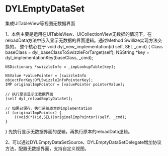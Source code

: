 # DYLEmptyDataSet
集成UITableView等视图无数据界面

1、本例主要是运用在UITableView、UICollectionView无数据的情况下，在reloadData方法中嵌入显示无数据的界面逻辑。通过Method Swillize实现方法交换的，
整个核心在于
void dyl_new_implementation(id self, SEL _cmd)
{
    Class baseClass = dyl_baseClassToSwizzleForTarget(self);
    NSString *key = dyl_implementationKey(baseClass, _cmd);
    
    NSDictionary *swizzleInfo = _impLookupTable[key];
    
    NSValue *valuePointer = [swizzleInfo objectForKey:DYLSwizzleInfoPointerKey];
    IMP originalImpPointor = [valuePointer pointerValue];
    
    // 执行是否显示无数据界面
    [self dyl_reloadEmptyDataSet];
    
    // 如果已保存，执行系统原本的implementation
    if (originalImpPointor) {
        ((void(*)(id,SEL))originalImpPointor)(self, _cmd);
    }
}
先执行显示无数据界面的逻辑，再执行原本的reloadData逻辑。


2、可以通过DYLEmptyDataSetSource、DYLEmptyDataSetDelegate增加协议方法，配置无数据界面，支持自定义视图。
